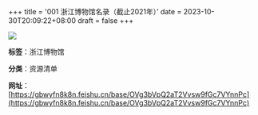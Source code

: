 +++
title = '001 浙江博物馆名录（截止2021年）’
date = 2023-10-30T20:09:22+08:00
draft = false
+++

![](https://whyya-1254698311.cos.ap-shanghai.myqcloud.com/%E9%99%84%E4%BB%B6/%E6%B5%99%E6%B1%9F%E5%8D%9A%E7%89%A9%E9%A6%86%E5%88%97%E8%A1%A8.png)

**标签**：浙江博物馆

**分类**：资源清单

**网址**：[https://gbwyfn8k8n.feishu.cn/base/OVg3bVpQ2aT2Vvsw9fGc7VYnnPc](https://gbwyfn8k8n.feishu.cn/base/OVg3bVpQ2aT2Vvsw9fGc7VYnnPc)